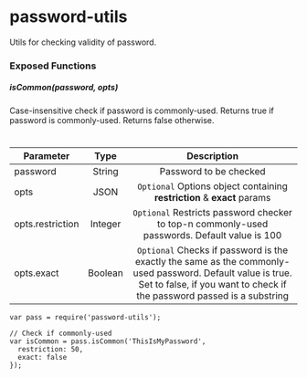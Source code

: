 # password-utils

Utils for checking validity of password.

### Exposed Functions

##### isCommon(password, opts)
Case-insensitive check if password is commonly-used. Returns true if password is commonly-used. Returns false otherwise.
#
Parameter      | Type    | Description    |
| ------------- |:-------------:|:-------------:|
|password      |  String | Password to be checked |
| opts      |JSON      |```Optional``` Options object containing **restriction** & **exact** params |
| opts.restriction      |Integer    |```Optional``` Restricts password checker to top-n commonly-used passwords. Default value is 100 |
| opts.exact      |Boolean    |```Optional``` Checks if password is the exactly the same as the commonly-used password. Default value is true. Set to false, if you want to check if the password passed is a substring |

```
var pass = require('password-utils');

// Check if commonly-used
var isCommon = pass.isCommon('ThisIsMyPassword',
  restriction: 50,
  exact: false
});
```